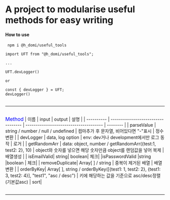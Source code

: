 # A project to modularise useful methods for easy writing

#### How to use

```
 npm i @h_domi/useful_tools
```

```
import UFT from "@h_domi/useful_tools";

...

UFT.devLogger()

or

const { devLogger } = UFT;
devLogger()
```

<div style="width:100%;height:1px;background: black; margin: 30px 0"></div>

<span style="color: blue; font-size: 16px; margin-top: 20px;">Method</span>
| 이름 | input | output | 설명 |
| ---------- | ---------------------------------- | -------------------------------------- | -------- |
| parseValue | string / number / null / undefined | 컴마추가 후 문자열, 비어있다면 "-"표시 | 정수변환 |
| devLogger | data, log option | env: dev거나 development에서만 로그 동작 | 로거 |
| getRandomArr | data: object, number / getRandomArr({test:1, test2: 2}, 10) | object와 숫자를 넣으면 해당 숫자만큼 object를 랜덤값을 넣어 복제 | 배열생성 |
| isEmailValid| string| boolean| 체크|
|isPasswordValid |string |boolean | 체크|
| removeDuplicate| Array[ ] / string | 중복이 제거된 배열 | 배열변환 |
| orderByKey| Array[ ], string / orderByKey([{test1: 1, test2: 2}, {test1: 3, test2: 4}], "test1", "asc / desc") | 키에 해당하는 값을 기준으로 asc/desc정렬(기본값asc) | sort|

<!-- | | | | | -->

<div style="width:100%;height:1px;background: black; margin: 30px 0"></div>

<!-- <span style="color: blue; font-size: 16px;">Constant</span>
| 이름 | 설명 | 타입 |
| ---------- | ---------------------------------- | ---------------------------------- |
| passwordReg | 비밀번호 정규표현식, 이 정규 표현식은 최소 8자에서 최대 16자의 길이를 가지며, 적어도 하나의 영문자, 하나의 숫자, 하나의 특수문자를 포함해야 하는 비밀번호를 검증합니다. |RegExp| -->
